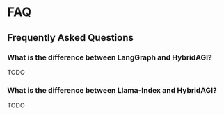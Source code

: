 # FAQ

## Frequently Asked Questions

### What is the difference between LangGraph and HybridAGI?

TODO

### What is the difference between Llama-Index and HybridAGI?

TODO